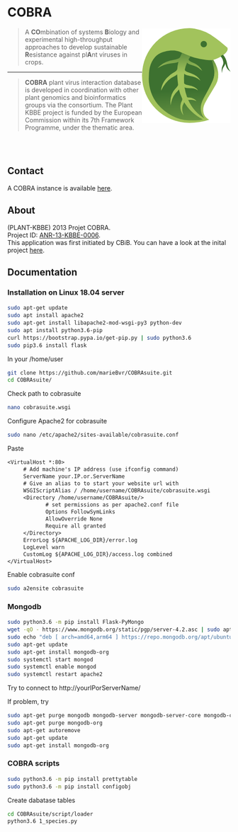 COBRA
===========================

<img align="right" src="static/images/cobra-icon.png">

> A **CO**mbination of systems **B**iology and experimental high-throughput approaches to develop sustainable **R**esistance against pl**A**nt
viruses in crops.

---

> **COBRA** plant virus interaction database is developed in coordination with other plant genomics and bioinformatics groups via the consortium. The Plant KBBE project is funded by the European Commission within its 7th Framework Programme, under the thematic area. 
<br/>




<!-- ![cobra-logo](images/cobra-icon.png) -->
<br/>



## Contact
A COBRA instance is available [here](https://services.cbib.u-bordeaux.fr/cobra/login.php).

## About
(PLANT-KBBE) 2013 Projet COBRA.
<br/>Project ID: [ANR-13-KBBE-0006](https://anr.fr/Projet-ANR-13-KBBE-0006).
<br/>This application was first initiated by CBiB. You can have a look at the inital project [here](https://github.com/marieBvr/COBRA).

## Documentation

### Installation on Linux 18.04 server
```bash
sudo apt-get update
sudo apt install apache2
sudo apt-get install libapache2-mod-wsgi-py3 python-dev
sudo apt install python3.6-pip
curl https://bootstrap.pypa.io/get-pip.py | sudo python3.6
sudo pip3.6 install flask
```
In your /home/user
```bash
git clone https://github.com/marieBvr/COBRAsuite.git
cd COBRAsuite/
```
Check path to cobrasuite
```bash
nano cobrasuite.wsgi
```
Configure Apache2 for cobrasuite
```bash
sudo nano /etc/apache2/sites-available/cobrasuite.conf
```
Paste
```
<VirtualHost *:80>
     # Add machine's IP address (use ifconfig command)
     ServerName your.IP.or.ServerName
     # Give an alias to to start your website url with
     WSGIScriptAlias / /home/username/COBRAsuite/cobrasuite.wsgi
     <Directory /home/username/COBRAsuite/>
     		# set permissions as per apache2.conf file
            Options FollowSymLinks
            AllowOverride None
            Require all granted
     </Directory>
     ErrorLog ${APACHE_LOG_DIR}/error.log
     LogLevel warn
     CustomLog ${APACHE_LOG_DIR}/access.log combined
</VirtualHost>
```
Enable cobrasuite conf
```bash
sudo a2ensite cobrasuite
```

### Mongodb
```bash
sudo python3.6 -m pip install Flask-PyMongo
wget -qO - https://www.mongodb.org/static/pgp/server-4.2.asc | sudo apt-key add -
sudo echo "deb [ arch=amd64,arm64 ] https://repo.mongodb.org/apt/ubuntu bionic/mongodb-org/4.2 multiverse" | sudo tee /etc/apt/sources.list.d/mongodb-org-4.2.list
sudo apt-get update
sudo apt-get install mongodb-org
sudo systemctl start mongod
sudo systemctl enable mongod
sudo systemctl restart apache2
```
Try to connect to http://yourIPorServerName/

If problem, try
```bash
sudo apt-get purge mongodb mongodb-server mongodb-server-core mongodb-clients
sudo apt-get purge mongodb-org
sudo apt-get autoremove
sudo apt-get update
sudo apt-get install mongodb-org
```

### COBRA scripts
```bash
sudo python3.6 -m pip install prettytable 
sudo python3.6 -m pip install configobj
```
Create dabatase tables
```bash
cd COBRAsuite/script/loader
python3.6 1_species.py
```

